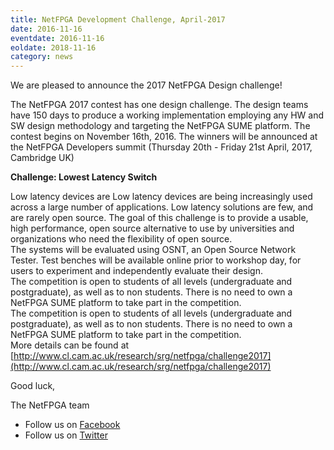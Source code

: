 ```yaml
---
title: NetFPGA Development Challenge, April-2017
date: 2016-11-16
eventdate: 2016-11-16
eoldate: 2018-11-16
category: news
---
```


We are pleased to announce the 2017 NetFPGA Design challenge!

The NetFPGA 2017 contest has one design challenge. The design teams have 150 days to produce a working implementation employing any HW and SW design methodology and targeting the NetFPGA SUME platform. The contest begins on November 16th, 2016. The winners will be announced at the NetFPGA Developers summit (Thursday 20th - Friday 21st April, 2017, Cambridge UK)

**Challenge: Lowest Latency Switch**

Low latency devices are Low latency devices are being increasingly used across a large number of applications. Low latency solutions are few, and are rarely open source. The goal of this challenge is to provide a usable, high performance, open source alternative to use by universities and organizations who need the flexibility of open source.
<br>
The systems will be evaluated using OSNT, an Open Source Network Tester. Test benches will be available online prior to workshop day, for users to experiment and independently evaluate their design.
<br>
The competition is open to students of all levels (undergraduate and postgraduate), as well as to non students. There is no need to own a NetFPGA SUME platform to take part in the competition.
<br>
The competition is open to students of all levels (undergraduate and postgraduate), as well as to non students. There is no need to own a NetFPGA SUME platform to take part in the competition.
<br>
More details can be found at [http://www.cl.cam.ac.uk/research/srg/netfpga/challenge2017](http://www.cl.cam.ac.uk/research/srg/netfpga/challenge2017)

Good luck,

The NetFPGA team

<ul>
  <li>Follow us on <a href="https://www.facebook.com/netfpga/" target="_blank">Facebook</a></li>
  <li>Follow us on <a href="https://twitter.com/netfpga" target="_blank">Twitter</a></li>
</ul>
